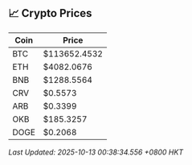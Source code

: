 ## 📈 Crypto Prices

| Coin | Price |
| ---- | ----- |
| BTC | $113652.4532 |
| ETH | $4082.0676 |
| BNB | $1288.5564 |
| CRV | $0.5573 |
| ARB | $0.3399 |
| OKB | $185.3257 |
| DOGE | $0.2068 |

_Last Updated: 2025-10-13 00:38:34.556 +0800 HKT_